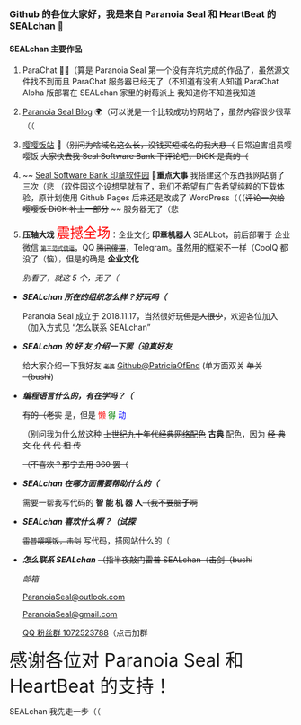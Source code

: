 ### Github 的各位大家好，我是来自 Paranoia Seal 和 HeartBeat 的 SEALchan 👋



#### SEALchan 主要作品

1.  ParaChat 👯‍♂️（算是 Paranoia Seal 第一个没有弃坑完成的作品了，虽然源文件找不到而且 ParaChat 服务器已经无了（不知道有没有人知道 ParaChat Alpha 版部署在 SEALchan 家里的树莓派上 ~~我知道你不知道我知道~~

2.  [Paranoia Seal Blog](https://blog.paranoiaseal.website) 🌍（可以说是一个比较成功的网站了，虽然内容很少很草（（

3.  [嘤嘤饭站](https://SEALchanPS.github.io/YingyingChan) 👧（~~别问为啥域名这么长，没钱买短域名的我大悲（~~ 日常迫害组员嘤嘤饭 ~~大家快去我 Seal Software Bank 下评论吧，DiCK 是真的（~~ 

4.  ~~ [Seal Software Bank 印章软件园](https://apps.paranoiaseal.website) 🌈**重点大事** 我搭建这个东西我网站崩了三次（悲 （软件园这个设想早就有了，我们不希望有广告希望纯粹的下载体验，原计划使用 Github Pages 后来还是改成了 WordPress（（（~~评论一次给嘤嘤饭 DiCK 补上一部分~~ ~~ 服务器无了（悲

5. **压轴大戏** <font color="red" size=5>震撼全场</font>：企业文化 **印章机器人** SEALbot，前后部署于 企业微信 ~~<font size=1>第三范式傻逼</font>~~，QQ ~~<font size=2>腾讯傻逼</font>~~，Telegram。虽然用的框架不一样（CoolQ 都没了（恼），但是的确是 **企业文化**

    *别看了，就这 5 个，无了（*



-   ***SEALchan 所在的组织怎么样？好玩吗（***

    Paranoia Seal 成立于 2018.11.17，当然很好玩~~但是人很少~~，欢迎各位加入（加入方式见 “怎么联系 SEALchan”


    

-   ***SEALchan 的 好 友 介绍一下罢（迫真好友***

    给大家介绍一下我好友 ~~<font size=1>老婆</font>~~  [Github@PatriciaOfEnd](https://github.com/PatriciaOfEnd) (单方面双关 ~~单关（bushi~~)

    

-   ***编程语言什么的，有在学吗？（***

    ~~有的（老实~~ 是，但是 <font color="red">懒</font> <font color="green">得</font> <font color="blue">动</font>

    （别问我为什么放这种   ~~上世纪九十年代经典网络配色~~   **古典** 配色，因为 ~~经 典 文 化 代 代 相 传~~

    ~~（不喜欢？那宁去用 360 罢（~~

    

-   ***SEALchan 在哪方面需要帮助什么的（***

    需要一帮我写代码的 **智  能  机  器  人**~~（我不要脑**子**啊~~



-   ***SEALchan 喜欢什么啊？（试探***

    ~~<font size=2>雷普嘤嘤饭，击剑</font>~~ 写代码，搭网站什么的（

    

-   ***怎么联系 SEALchan*** ~~（指半夜敲门雷普 SEALchan（击剑（bushi~~

    *邮箱*

    [ParanoiaSeal@outlook.com](mailto:ParanoiaSeal@outlook.com)

    [ParanoiaSeal@gmail.com](mailto:ParanoiaSeal@gmail.com)

    [QQ 粉丝群 1072523788](https://jq.qq.com/?_wv=1027&k=spC03s4d)（点击加群



<font size=6> 感谢各位对 Paranoia Seal 和 HeartBeat 的支持！</font>

SEALchan 我先走一步（（

